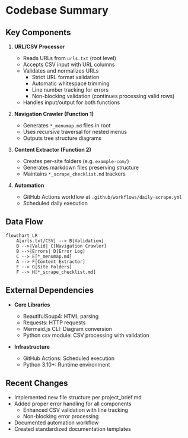 # Codebase Summary

## Key Components

1. **URL/CSV Processor**

   - Reads URLs from `urls.txt` (root level)
   - Accepts CSV input with URL columns
   - Validates and normalizes URLs
     - Strict URL format validation
     - Automatic whitespace trimming
     - Line number tracking for errors
     - Non-blocking validation (continues processing valid rows)
   - Handles input/output for both functions

2. **Navigation Crawler (Function 1)**

   - Generates `*_menumap.md` files in root
   - Uses recursive traversal for nested menus
   - Outputs tree structure diagrams

3. **Content Extractor (Function 2)**

   - Creates per-site folders (e.g. `example-com/`)
   - Generates markdown files preserving structure
   - Maintains `*_scrape_checklist.md` trackers

4. **Automation**
   - GitHub Actions workflow at `.github/workflows/daily-scrape.yml`
   - Scheduled daily execution

## Data Flow

```mermaid
flowchart LR
    A[urls.txt/CSV] --> B[Validation]
    B -->|Valid| C[Navigation Crawler]
    B -->|Errors| D[Error Log]
    C --> E[*_menumap.md]
    A --> F[Content Extractor]
    F --> G[Site Folders]
    F --> H[*_scrape_checklist.md]
```

## External Dependencies

- **Core Libraries**

  - BeautifulSoup4: HTML parsing
  - Requests: HTTP requests
  - Mermaid.js CLI: Diagram conversion
  - Python csv module: CSV processing with validation

- **Infrastructure**
  - GitHub Actions: Scheduled execution
  - Python 3.10+: Runtime environment

## Recent Changes

- Implemented new file structure per project_brief.md
- Added proper error handling for all components
  - Enhanced CSV validation with line tracking
  - Non-blocking error processing
- Documented automation workflow
- Created standardized documentation templates
